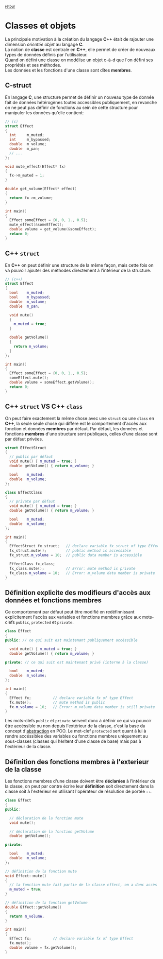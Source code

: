 <p><sup><a href="readme.md">retour</a></sup></p>

# Classes et objets

La principale motivation à la création du langage **C++** était de rajouter une dimension *orientée objet* au langage **C**.  
La notion de **classe** est centrale en **C++**, elle permet de créer de nouveaux types de données définis par l'utilisateur.  
Quand on défini une classe on modélise un objet c-à-d que l'on défini ses propriétés et ses méthodes.  
Les données et les fonctions d'une classe sont dîtes **membres**.

## C-struct

En langage **C**, une structure permet de définir un nouveau type de donnée fait de données hétérogènes toutes accessibles publiquement, en revanche on ne peut pas définir de fonctions au sein de cette structure pour manipuler les données qu'elle contient:

```c
// (c)
struct Effect
{
  int     m_muted;
  int     m_bypassed;
  double  m_volume;
  double  m_pan;
  // ...
};

void mute_effect(Effect* fx)
{
  fx->m_muted = 1;
}

double get_volume(Effect* effect)
{
  return fx->m_volume;
}

int main()
{
  Effect someEffect = {0, 0, 1., 0.5};
  mute_effect(&someEffect);
  double volume = get_volume(&someEffect);
  return 0;
}
```

## C++ `struct`

En **C++** on peut définir une structure de la même façon, mais cette fois on va pouvoir ajouter des méthodes directement à l'intérieur de la structure.

```cpp
// (c++)
struct Effect
{
  bool    m_muted;
  bool    m_bypassed;
  double  m_volume;
  double  m_pan;

  void mute()
  {
    m_muted = true;
  }

  double getVolume()
  {
    return m_volume;
  }
};

int main()
{
  Effect someEffect = {0, 0, 1., 0.5};
  someEffect.mute();
  double volume = someEffect.getVolume();
  return 0;
}
```

## C++ `struct` VS C++ `class`

On peut faire exactement la même chose avec une `struct` ou une `class` en **C++**, la seule seule chose qui diffère est le comportement d'accès aux fonction et données **membres** par défaut.
Par défaut, les données et fonctions **membres** d'une structure sont publiques, celles d'une classe sont par défaut privées.

```cpp
struct EffectStruct
{
  // public par défaut
  void mute() { m_muted = true; }
  double getVolume() { return m_volume; }

  bool    m_muted;
  double  m_volume;
};

class EffectClass
{
  // private par défaut
  void mute() { m_muted = true; }
  double getVolume() { return m_volume; }

  bool    m_muted;
  double  m_volume;
};

int main()
{
  EffectStruct fx_struct;   // declare variable fx_struct of type EffectStruct
  fx_struct.mute();         // public method is accessible
  fx_struct.m_volume = 10;  // public data member is accessible

  EffectClass fx_class;
  fx_class.mute();          // Error: mute method is private
  fx_class.m_volume = 10;   // Error: m_volume data member is private
}
```

## Définition explicite des modifieurs d'accès aux données et fonctions membres

Ce comportement par défaut peut être modifié en redéfinnissant explicitement l'accès aux variables et fonctions membres grâce aux mots-clefs `public`, `protected` et `private`.

```cpp
class Effect
{
public: // ce qui suit est maintenant publiquement accéssible

  void mute() { m_muted = true; }
  double getVolume() { return m_volume; }

private: // ce qui suit est maintenant privé (interne à la classe)

  bool    m_muted;
  double  m_volume;
};

int main()
{
  Effect fx;          // declare variable fx of type Effect
  fx.mute();          // mute method is public
  fx.m_volume = 10;   // Error: m_volume data member is still private
}
```

Les mots-clefs `public` et `private` servent donc à définir ce qui va pouvoir être accéssible ou non depuis l'extérieur de la classe, c'est la base du concept d'[abstraction](POO_concepts.md#abstraction) en POO.
Le mot-clef `protected` sert quant à lui à rendre accéssibles des variables ou fonctions membres uniquement au sous-classes (classes qui héritent d'une classe de base) mais pas à l'extérieur de la classe.


## Définition des fonctions membres à l'exterieur de la classe

Les fonctions membres d'une classe doivent être **déclarées** à l'intérieur de la classe, on peut par contre écrire leur **définition** soit directement dans la classe soit à l'extérieur en utilisant l'opérateur de résolution de portée `::`.

```cpp
class Effect
{
public:

  // déclaration de la fonction mute
  void mute();

  // déclaration de la fonction getVolume
  double getVolume();

private:

  bool    m_muted;
  double  m_volume;
};

// définition de la fonction mute
void Effect::mute()
{
  // la fonction mute fait partie de la classe effect, on a donc accès aux variables privées.
  m_muted = true;
}

// définition de la fonction getVolume
double Effect::getVolume()
{
  return m_volume;
}

int main()
{
  Effect fx;          // declare variable fx of type Effect
  fx.mute();
  double volume = fx.getVolume();
}
```
